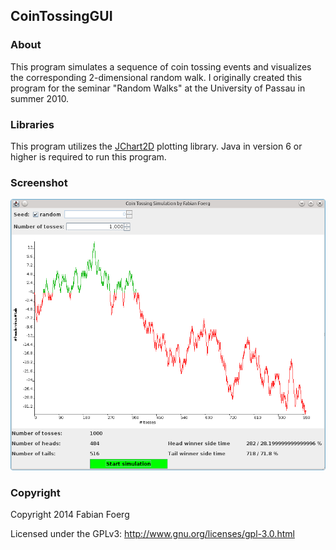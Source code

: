 ## CoinTossingGUI

### About

This program simulates a sequence of coin tossing events and visualizes the
corresponding 2-dimensional random walk.
I originally created this program for the seminar "Random Walks" at the
University of Passau in summer 2010.

### Libraries

This program utilizes the [JChart2D](http://jchart2d.sourceforge.net/) plotting library.
Java in version 6 or higher is required to run this program.

### Screenshot 

![Screenshot of CoinTossingGUI](CoinTossingGUI.png)

### Copyright

Copyright 2014 Fabian Foerg

Licensed under the GPLv3: http://www.gnu.org/licenses/gpl-3.0.html
